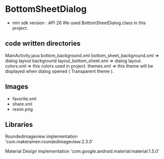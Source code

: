 # BottomSheetDialog

* min sdk version : API 26
We used BottomSheetDialog.class in this project.

## code written directories 
MainActivity.java
bottom_background.xml 
bottom_sheet_background.xml => dialog layout background
layout_bottom_sheet.xml => dialog layout.
colors.xml => this colors used in project.
themes.xml => this theme will be displayed when dialog opened ( Transparent theme ).

## Images
* favorite.xml
* share.xml
* resim.png

## Libraries
Roundedimageview
implementation 'com.makeramen:roundedimageview:2.3.0'

Material Design
implementation 'com.google.android.material:material:1.5.0'
